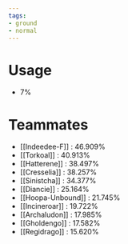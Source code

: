 ```yaml
---
tags:
- ground
- normal
---
```

# Usage
- 7%
# Teammates
- [[Indeedee-F]] : 46.909%
- [[Torkoal]] : 40.913%
- [[Hatterene]] : 38.497%
- [[Cresselia]] : 38.257%
- [[Sinistcha]] : 34.377%
- [[Diancie]] : 25.164%
- [[Hoopa-Unbound]] : 21.745%
- [[Incineroar]] : 19.722%
- [[Archaludon]] : 17.985%
- [[Gholdengo]] : 17.582%
- [[Regidrago]] : 15.620%